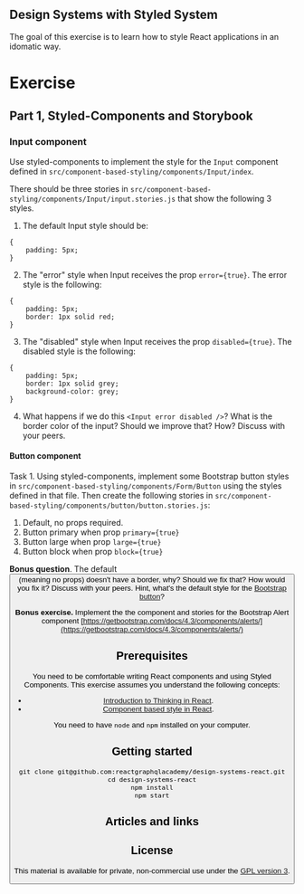 ## Design Systems with Styled System

The goal of this exercise is to learn how to style React applications in an idomatic way.

# Exercise

## Part 1, Styled-Components and Storybook

### Input component

Use styled-components to implement the style for the `Input` component defined in `src/component-based-styling/components/Input/index`.

There should be three stories in `src/component-based-styling/components/Input/input.stories.js` that show the following 3 styles.

1. The default Input style should be:

```
{
    padding: 5px;
}
```

2. The "error" style when Input receives the prop `error={true}`. The error style is the following:

```
{
    padding: 5px;
    border: 1px solid red;
}
```

3. The "disabled" style when Input receives the prop `disabled={true}`. The disabled style is the following:

```
{
    padding: 5px;
    border: 1px solid grey;
    background-color: grey;
}
```

4. What happens if we do this `<Input error disabled />`? What is the border color of the input? Should we improve that? How? Discuss with your peers.

#### Button component

Task 1. Using styled-components, implement some Bootstrap button styles in `src/component-based-styling/components/Form/Button` using the styles defined in that file. Then create the following stories in `src/component-based-styling/components/button/button.stories.js`:

1. Default, no props required.
2. Button primary when prop `primary={true}`
3. Button large when prop `large={true}`
4. Button block when prop `block={true}`

**Bonus question**. The default <Button /> (meaning no props) doesn't have a border, why? Should we fix that? How would you fix it? Discuss with your peers. Hint, what's the default style for the [Bootstrap button](https://getbootstrap.com/docs/4.3/components/buttons/)?

**Bonus exercise.** Implement the the component and stories for the Bootstrap Alert component [https://getbootstrap.com/docs/4.3/components/alerts/](https://getbootstrap.com/docs/4.3/components/alerts/)

## Prerequisites

You need to be comfortable writing React components and using Styled Components. This exercise assumes you understand the following concepts:

- [Introduction to Thinking in React](https://reactgraphql.academy/react/introduction-to-thinking-in-react/).
- [Component based style in React](https://reactgraphql.academy/react/styling-in-react/).

You need to have `node` and `npm` installed on your computer.

## Getting started

```console
git clone git@github.com:reactgraphqlacademy/design-systems-react.git
cd design-systems-react
npm install
npm start
```

## Articles and links

## License

This material is available for private, non-commercial use under the [GPL version 3](http://www.gnu.org/licenses/gpl-3.0-standalone.html).
